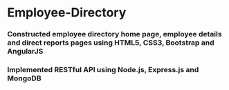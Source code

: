 # Employee-Directory

### Constructed employee directory home page, employee details and direct reports pages using HTML5, CSS3, Bootstrap and AngularJS

### Implemented RESTful API using Node.js, Express.js and MongoDB
